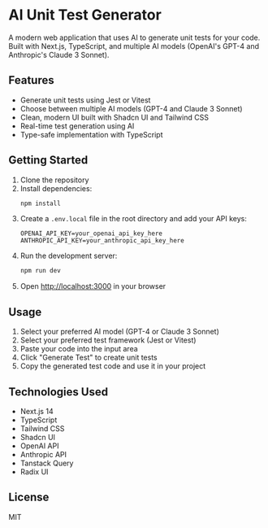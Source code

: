 # AI Unit Test Generator

A modern web application that uses AI to generate unit tests for your code. Built with Next.js, TypeScript, and multiple AI models (OpenAI's GPT-4 and Anthropic's Claude 3 Sonnet).

## Features

- Generate unit tests using Jest or Vitest
- Choose between multiple AI models (GPT-4 and Claude 3 Sonnet)
- Clean, modern UI built with Shadcn UI and Tailwind CSS
- Real-time test generation using AI
- Type-safe implementation with TypeScript

## Getting Started

1. Clone the repository
2. Install dependencies:
   ```bash
   npm install
   ```
3. Create a `.env.local` file in the root directory and add your API keys:
   ```
   OPENAI_API_KEY=your_openai_api_key_here
   ANTHROPIC_API_KEY=your_anthropic_api_key_here
   ```
4. Run the development server:
   ```bash
   npm run dev
   ```
5. Open [http://localhost:3000](http://localhost:3000) in your browser

## Usage

1. Select your preferred AI model (GPT-4 or Claude 3 Sonnet)
2. Select your preferred test framework (Jest or Vitest)
3. Paste your code into the input area
4. Click "Generate Test" to create unit tests
5. Copy the generated test code and use it in your project

## Technologies Used

- Next.js 14
- TypeScript
- Tailwind CSS
- Shadcn UI
- OpenAI API
- Anthropic API
- Tanstack Query
- Radix UI

## License

MIT

